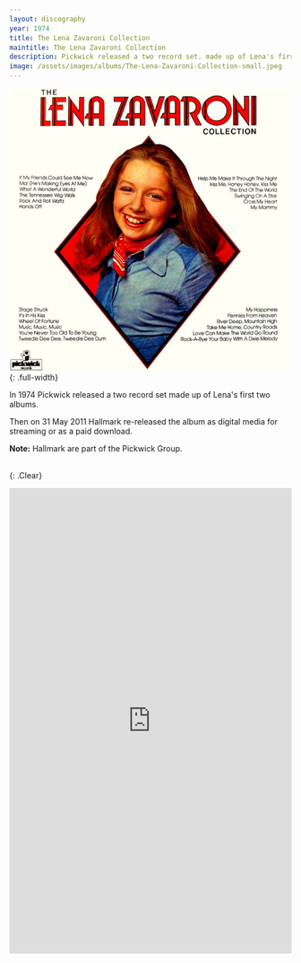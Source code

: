 ```yaml
---
layout: discography
year: 1974
title: The Lena Zavaroni Collection
maintitle: The Lena Zavaroni Collection
description: Pickwick released a two record set. made up of Lena's first two albums
image: /assets/images/albums/The-Lena-Zavaroni-Collection-small.jpeg
---
```


![LP Cover for The Lena Zavaroni Collection](/assets/images/albums/The-Lena-Zavaroni-Collection.jpeg){: .full-width}

In 1974 Pickwick released a two record set made up of Lena's first two albums.

Then on 31 May 2011 Hallmark re-released the album as digital media for streaming or as a paid download.

**Note:** Hallmark are part of the Pickwick Group.

<br />{: .Clear}

<iframe src="https://open.spotify.com/embed/album/0jOFKECZ11Oxe2m8zRIvav" width="100%" height="830" frameborder="0" allowtransparency="true"></iframe>
